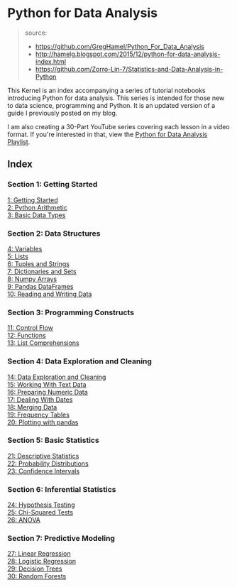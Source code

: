 # Python for Data Analysis

> source:
>
> - <https://github.com/GregHamel/Python_For_Data_Analysis>
> - <http://hamelg.blogspot.com/2015/12/python-for-data-analysis-index.html>
> - <https://github.com/Zorro-Lin-7/Statistics-and-Data-Analysis-in-Python>

This Kernel is an index accompanying a series of tutorial notebooks introducing Python for data analysis. This series is intended for those new to data science, programming and Python. It is an updated version of a guide I previously posted on my blog.

I am also creating a 30-Part YouTube series covering each lesson in a video format. If you're interested in that, view the [Python for Data Analysis Playlist](https://www.youtube.com/playlist?list=PLiC1doDIe9rCYWmH9wIEYEXXaJ4KAi3jc).

## Index

### Section 1: Getting Started

[1: Getting Started](https://www.kaggle.com/hamelg/python-for-data-1-getting-started) <br>
[2: Python Arithmetic](https://www.kaggle.com/hamelg/python-for-data-2-python-arithmetic) <br>
[3: Basic Data Types](https://www.kaggle.com/hamelg/python-for-data-3-basic-data-types) <br>

### Section 2: Data Structures

[4: Variables](https://www.kaggle.com/hamelg/python-for-data-4-variables) <br>
[5: Lists](https://www.kaggle.com/hamelg/python-for-data-5-lists)<br>
[6: Tuples and Strings](https://www.kaggle.com/hamelg/python-for-data-6-tuples-and-strings)<br>
[7: Dictionaries and Sets](https://www.kaggle.com/hamelg/python-for-data-7-dictionaries-and-sets)<br>
[8: Numpy Arrays](https://www.kaggle.com/hamelg/python-for-data-8-numpy-arrays)<br>
[9: Pandas DataFrames](https://www.kaggle.com/hamelg/python-for-data-9-pandas-dataframes)<br>
[10: Reading and Writing Data](https://www.kaggle.com/hamelg/python-for-data-10-reading-and-writing-data)<br>

### Section 3: Programming Constructs

[11: Control Flow](https://www.kaggle.com/hamelg/python-for-data-11-control-flow)<br>
[12: Functions](https://www.kaggle.com/hamelg/python-for-data-12-functions)<br>
[13: List Comprehensions](https://www.kaggle.com/hamelg/python-for-data-13-list-comprehensions)<br>

### Section 4: Data Exploration and Cleaning

[14: Data Exploration and Cleaning](https://www.kaggle.com/hamelg/python-for-data-14-data-exploration-and-cleaning)<br>
[15: Working With Text Data](https://www.kaggle.com/hamelg/python-for-data-15-working-with-text-data)<br>
[16: Preparing Numeric Data](https://www.kaggle.com/hamelg/python-for-data-16-preparing-numeric-data)<br>
[17: Dealing With Dates](https://www.kaggle.com/hamelg/python-for-data-17-dealing-with-dates)<br>
[18: Merging Data](https://www.kaggle.com/hamelg/python-for-data-18-merging-data)<br>
[19: Frequency Tables](https://www.kaggle.com/hamelg/python-for-data-19-frequency-tables)<br>
[20: Plotting with pandas](https://www.kaggle.com/hamelg/python-for-data-20-plotting-with-pandas)<br>

### Section 5: Basic Statistics

[21: Descriptive Statistics](https://www.kaggle.com/hamelg/python-for-data-21-descriptive-statistics)<br>
[22: Probability Distributions](https://www.kaggle.com/hamelg/python-for-data-22-probability-distributions)<br>
[23: Confidence Intervals](https://www.kaggle.com/hamelg/python-for-data-23-confidence-intervals)<br>

### Section 6: Inferential Statistics

[24: Hypothesis Testing](https://www.kaggle.com/hamelg/python-for-data-24-hypothesis-testing)<br>
[25: Chi-Squared Tests](https://www.kaggle.com/hamelg/python-for-data-25-chi-squared-tests)<br>
[26: ANOVA](https://www.kaggle.com/hamelg/python-for-data-26-ANOVA)<br>

### Section 7: Predictive Modeling

[27: Linear Regression](https://www.kaggle.com/hamelg/python-for-data-27-linear-regression)<br>
[28: Logistic Regression](https://www.kaggle.com/hamelg/python-for-data-28-logistic-regression)<br>
[29: Decision Trees](https://www.kaggle.com/hamelg/python-for-data-29-decision-trees)<br>
[30: Random Forests](https://www.kaggle.com/hamelg/python-for-data-30-random-forests)<br>
